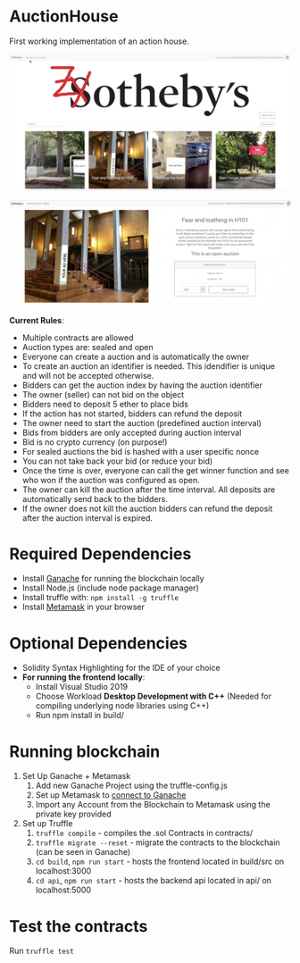 # AuctionHouse

First working implementation of an action house. 

![alt text](./readme_images/StartingPage.png?raw=true)

![alt text](./readme_images/BiddingPage.png?raw=true)

**Current Rules**:
- Multiple contracts are allowed 
- Auction types are: sealed and open
- Everyone can create a auction and is automatically the owner
- To create an auction an identifier is needed. This idendifier is unique and will not be accepted otherwise. 
- Bidders can get the auction index by having the auction identifier 
- The owner (seller) can not bid on the object
- Bidders need to deposit 5 ether to place bids
- If the action has not started, bidders can refund the deposit
- The owner need to start the auction (predefined auction interval)
- Bids from bidders are only accepted during auction interval
- Bid is no crypto currency (on purpose!) 
- For sealed auctions the bid is hashed with a user specific nonce
- You can not take back your bid (or reduce your bid)
- Once the time is over, everyone can call the get winner function and see who won if the auction was configured as open.
- The owner can kill the auction after the time interval. All deposits are automatically send back to the bidders. 
- If the owner does not kill the auction bidders can refund the deposit after the auction interval is expired. 


# Required Dependencies
- Install [Ganache](https://www.trufflesuite.com/ganache) for running the blockchain locally
- Install Node.js (include node package manager)
- Install truffle with: ` npm install -g truffle `
- Install [Metamask](https://metamask.io/) in your browser

# Optional Dependencies
- Solidity Syntax Highlighting for the IDE of your choice
- **For running the frontend locally**:
    - Install Visual Studio 2019
    - Choose Workload **Desktop Development with C++** (Needed for compiling underlying node libraries using C++)
    - Run npm install in build/

# Running blockchain
1. Set Up Ganache + Metamask
    1. Add new Ganache Project using the truffle-config.js
    2. Set up Metamask to [connect to Ganache](https://www.trufflesuite.com/docs/truffle/getting-started/truffle-with-metamask#setting-up-metamask)
    3. Import any Account from the Blockchain to Metamask using the private key provided
2. Set up Truffle
    1. `truffle compile` - compiles the .sol Contracts in contracts/
    2. `truffle migrate --reset` - migrate the contracts to the blockchain (can be seen in Ganache)
    3. `cd build`, `npm run start` - hosts the frontend located in build/src on localhost:3000
    4. `cd api`, `npm run start` - hosts the backend api located in api/ on localhost:5000

# Test the contracts
Run `truffle test`
